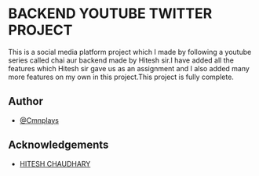 # BACKEND YOUTUBE TWITTER PROJECT

This is a social media platform project which I made by following a youtube series called chai aur backend made by Hitesh sir.I have added all the features which Hitesh sir gave us as an assignment and I also added many more features on my own in this project.This project is fully complete.

## Author

- [@Cmnplays](https://www.github.com/Cmnplays)

## Acknowledgements

- [HITESH CHAUDHARY](https://www.youtube.com/@chaiaurcode)
